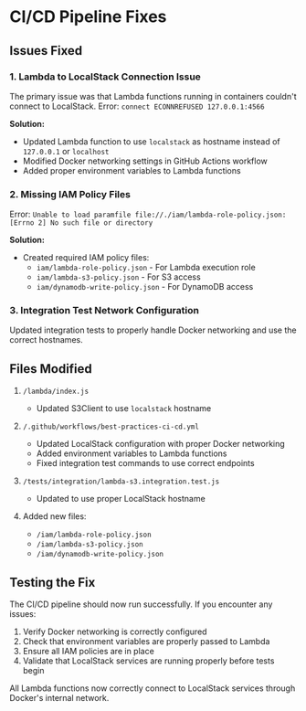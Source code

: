# CI/CD Pipeline Fixes

## Issues Fixed

### 1. Lambda to LocalStack Connection Issue
The primary issue was that Lambda functions running in containers couldn't connect to LocalStack.
Error: `connect ECONNREFUSED 127.0.0.1:4566`

**Solution:**
- Updated Lambda function to use `localstack` as hostname instead of `127.0.0.1` or `localhost`
- Modified Docker networking settings in GitHub Actions workflow
- Added proper environment variables to Lambda functions

### 2. Missing IAM Policy Files
Error: `Unable to load paramfile file://./iam/lambda-role-policy.json: [Errno 2] No such file or directory`

**Solution:**
- Created required IAM policy files:
  - `iam/lambda-role-policy.json` - For Lambda execution role
  - `iam/lambda-s3-policy.json` - For S3 access
  - `iam/dynamodb-write-policy.json` - For DynamoDB access

### 3. Integration Test Network Configuration
Updated integration tests to properly handle Docker networking and use the correct hostnames.

## Files Modified

1. `/lambda/index.js`
   - Updated S3Client to use `localstack` hostname

2. `/.github/workflows/best-practices-ci-cd.yml`
   - Updated LocalStack configuration with proper Docker networking
   - Added environment variables to Lambda functions
   - Fixed integration test commands to use correct endpoints

3. `/tests/integration/lambda-s3.integration.test.js`
   - Updated to use proper LocalStack hostname

4. Added new files:
   - `/iam/lambda-role-policy.json`
   - `/iam/lambda-s3-policy.json`
   - `/iam/dynamodb-write-policy.json`

## Testing the Fix

The CI/CD pipeline should now run successfully. If you encounter any issues:

1. Verify Docker networking is correctly configured
2. Check that environment variables are properly passed to Lambda
3. Ensure all IAM policies are in place
4. Validate that LocalStack services are running properly before tests begin

All Lambda functions now correctly connect to LocalStack services through Docker's internal network.
